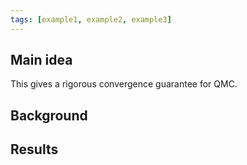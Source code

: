 ```yaml
---
tags: [example1, example2, example3]
---
```


## Main idea

This gives a rigorous convergence guarantee for QMC.

## Background



## Results

